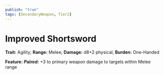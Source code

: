 ```yaml
---
publish: "true"
tags: [SecondaryWeapon, Tier2]
---
```

# Improved Shortsword

**Trait:** Agility; **Range:** Melee; **Damage:** d8+2 physical; **Burden:** One-Handed

**Feature:** ***Paired:*** +3 to primary weapon damage to targets within Melee range
